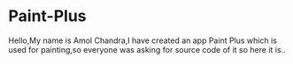 # Paint-Plus
Hello,My name is Amol Chandra,I have created an app Paint Plus which is used for painting,so everyone was asking for source code of it so here it is..
